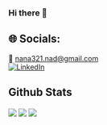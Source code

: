 ### Hi there 👋

<!--
**NanaADuah/NanaADuah** is a ✨ _special_ ✨ repository because its `README.md` (this file) appears on your GitHub profile.

Here are some ideas to get you started:

- 🔭 I’m currently working on ...
- 🌱 I’m currently learning ...
- 👯 I’m looking to collaborate on ...
- 🤔 I’m looking for help with ...
- 💬 Ask me about ...
- 📫 How to reach me: ...
- 😄 Pronouns: ...
- ⚡ Fun fact: ...
-->

## 🌐 Socials:
📧 nana321.nad@gmail.com  <br>
[![LinkedIn](https://img.shields.io/badge/LinkedIn-%230077B5.svg?logo=linkedin&logoColor=white)](https://www.linkedin.com/in/nana-agyemang-duah-716ab11ab/)


## Github Stats
<a><img align="center" src="https://github-readme-stats.vercel.app/api?username=NanaADuah&theme=dracula&count_private=true" /></a>
<a><img align="center" src="https://github-readme-streak-stats.herokuapp.com/?user=NanaADuah&theme=dracula&count_private=true"/></a>
<a><img align="center" src="https://github-readme-stats.vercel.app/api/top-langs/?username=NanaADuah&theme=dracula&include_all_commits=true&count_private=true&layout=compact"></a>
